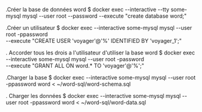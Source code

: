 .Créer la base de données word
$ docker exec --interactive --tty some-mysql mysql --user root --password --execute "create database word;"

.Créer un utilisateur
$ docker exec --interactive some-mysql  mysql --user root -ppassword \
    --execute "CREATE USER 'voyager'@'%' IDENTIFIED BY 'voyager_1';"
    
. Accorder tous les drois a l'utilisateur d'utiliser la base word
$ docker exec --interactive some-mysql  mysql --user root -password \
   --execute "GRANT ALL ON word.* TO 'voyager'@'%';"

.Charger la base
$ docker exec  --interactive some-mysql  mysql --user root -ppassword word < ~/word-sql/word-schema.sql

. Charger les données
$ docker exec  --interactive some-mysql  mysql --user root -ppassword word < ~/word-sql/word-data.sql
